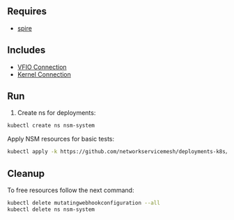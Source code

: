 ## Requires

- [spire](../spire)

## Includes

- [VFIO Connection](../use-cases/Vfio2Noop)
- [Kernel Connection](../use-cases/SriovKernel2Noop)

## Run

1. Create ns for deployments:
```bash
kubectl create ns nsm-system
```

Apply NSM resources for basic tests:
```bash
kubectl apply -k https://github.com/networkservicemesh/deployments-k8s/examples/sriov?ref=050a5817cb8104b907e2c241a7af38c08d3102d1
```

## Cleanup

To free resources follow the next command:
```bash
kubectl delete mutatingwebhookconfiguration --all
kubectl delete ns nsm-system
```